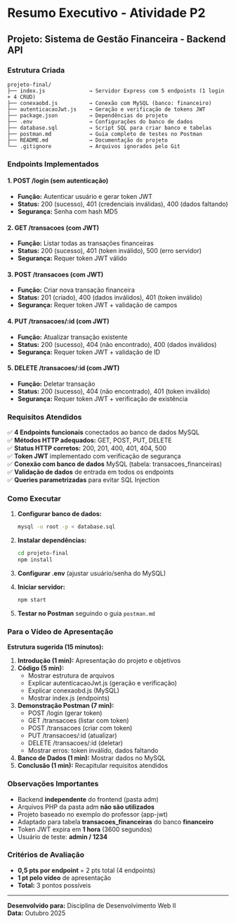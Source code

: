 # Resumo Executivo - Atividade P2

## Projeto: Sistema de Gestão Financeira - Backend API

### Estrutura Criada

```
projeto-final/
├── index.js              → Servidor Express com 5 endpoints (1 login + 4 CRUD)
├── conexaobd.js          → Conexão com MySQL (banco: financeiro)
├── autenticacaoJwt.js    → Geração e verificação de tokens JWT
├── package.json          → Dependências do projeto
├── .env                  → Configurações do banco de dados
├── database.sql          → Script SQL para criar banco e tabelas
├── postman.md            → Guia completo de testes no Postman
├── README.md             → Documentação do projeto
└── .gitignore            → Arquivos ignorados pelo Git
```

### Endpoints Implementados

#### 1. POST /login (sem autenticação)
- **Função:** Autenticar usuário e gerar token JWT
- **Status:** 200 (sucesso), 401 (credenciais inválidas), 400 (dados faltando)
- **Segurança:** Senha com hash MD5

#### 2. GET /transacoes (com JWT)
- **Função:** Listar todas as transações financeiras
- **Status:** 200 (sucesso), 401 (token inválido), 500 (erro servidor)
- **Segurança:** Requer token JWT válido

#### 3. POST /transacoes (com JWT)
- **Função:** Criar nova transação financeira
- **Status:** 201 (criado), 400 (dados inválidos), 401 (token inválido)
- **Segurança:** Requer token JWT + validação de campos

#### 4. PUT /transacoes/:id (com JWT)
- **Função:** Atualizar transação existente
- **Status:** 200 (sucesso), 404 (não encontrado), 400 (dados inválidos)
- **Segurança:** Requer token JWT + validação de ID

#### 5. DELETE /transacoes/:id (com JWT)
- **Função:** Deletar transação
- **Status:** 200 (sucesso), 404 (não encontrado), 401 (token inválido)
- **Segurança:** Requer token JWT + verificação de existência

### Requisitos Atendidos

✅ **4 Endpoints funcionais** conectados ao banco de dados MySQL  
✅ **Métodos HTTP adequados:** GET, POST, PUT, DELETE  
✅ **Status HTTP corretos:** 200, 201, 400, 401, 404, 500  
✅ **Token JWT** implementado com verificação de segurança  
✅ **Conexão com banco de dados** MySQL (tabela: transacoes_financeiras)  
✅ **Validação de dados** de entrada em todos os endpoints  
✅ **Queries parametrizadas** para evitar SQL Injection  

### Como Executar

1. **Configurar banco de dados:**
   ```bash
   mysql -u root -p < database.sql
   ```

2. **Instalar dependências:**
   ```bash
   cd projeto-final
   npm install
   ```

3. **Configurar .env** (ajustar usuário/senha do MySQL)

4. **Iniciar servidor:**
   ```bash
   npm start
   ```

5. **Testar no Postman** seguindo o guia `postman.md`

### Para o Vídeo de Apresentação

**Estrutura sugerida (15 minutos):**

1. **Introdução (1 min):** Apresentação do projeto e objetivos
2. **Código (5 min):** 
   - Mostrar estrutura de arquivos
   - Explicar autenticacaoJwt.js (geração e verificação)
   - Explicar conexaobd.js (MySQL)
   - Mostrar index.js (endpoints)
3. **Demonstração Postman (7 min):**
   - POST /login (gerar token)
   - GET /transacoes (listar com token)
   - POST /transacoes (criar com token)
   - PUT /transacoes/:id (atualizar)
   - DELETE /transacoes/:id (deletar)
   - Mostrar erros: token inválido, dados faltando
4. **Banco de Dados (1 min):** Mostrar dados no MySQL
5. **Conclusão (1 min):** Recapitular requisitos atendidos

### Observações Importantes

- Backend **independente** do frontend (pasta adm)
- Arquivos PHP da pasta adm **não são utilizados**
- Projeto baseado no exemplo do professor (app-jwt)
- Adaptado para tabela **transacoes_financeiras** do banco **financeiro**
- Token JWT expira em **1 hora** (3600 segundos)
- Usuário de teste: **admin / 1234**

### Critérios de Avaliação

- **0,5 pts por endpoint** = 2 pts total (4 endpoints)
- **1 pt pelo vídeo** de apresentação
- **Total:** 3 pontos possíveis

---

**Desenvolvido para:** Disciplina de Desenvolvimento Web II  
**Data:** Outubro 2025
